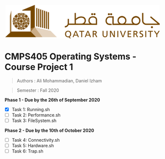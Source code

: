<p align="center">
    <img src=".images/qulogolandscape.jpg" alt="QU Logo" width="500"/>
</p>

# CMPS405 Operating Systems - Course Project 1
>Authors : Ali Mohammadian, Daniel Izham

>Semester : Fall 2020

**Phase 1 - Due by the 26th of September 2020**
- [x] Task 1: Running.sh
- [ ] Task 2: Performance.sh
- [ ] Task 3: FileSystem.sh

**Phase 2 - Due by the 10th of October 2020**
- [ ] Task 4: Connectivity.sh
- [ ] Task 5: Hardware.sh
- [ ] Task 6: Trap.sh

